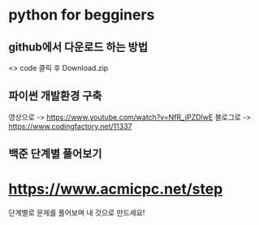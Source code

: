 # python for begginers


## github에서 다운로드 하는 방법
<> code 클릭 후 Download.zip

## 파이썬 개발환경 구축
영상으로 -> https://www.youtube.com/watch?v=NfR_jPZDIwE
블로그로 -> https://www.codingfactory.net/11337

## 백준 단계별 풀어보기
# https://www.acmicpc.net/step
단계별로 문제를 풀어보며 내 것으로 만드세요!


